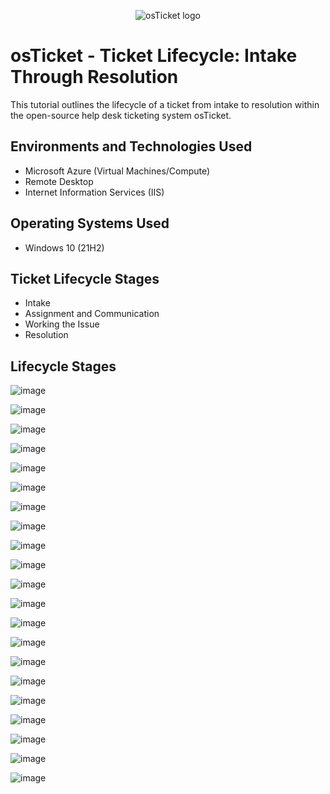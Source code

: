 <p align="center">
<img src="https://i.imgur.com/Clzj7Xs.png" alt="osTicket logo"/>
</p>

<h1>osTicket - Ticket Lifecycle: Intake Through Resolution</h1>
This tutorial outlines the lifecycle of a ticket from intake to resolution within the open-source help desk ticketing system osTicket.<br />





<h2>Environments and Technologies Used</h2>

- Microsoft Azure (Virtual Machines/Compute)
- Remote Desktop
- Internet Information Services (IIS)

<h2>Operating Systems Used </h2>

- Windows 10</b> (21H2)

<h2>Ticket Lifecycle Stages</h2>

- Intake
- Assignment and Communication
- Working the Issue
- Resolution

<h2>Lifecycle Stages</h2>

![image](https://github.com/elijahstrozier/ticket-lifecycle/assets/161254320/243242b1-afae-4a1e-bd7c-814f197cb4ce)

![image](https://github.com/elijahstrozier/ticket-lifecycle/assets/161254320/c6c148df-14e5-4f52-8118-f031ec9408c7)

![image](https://github.com/elijahstrozier/ticket-lifecycle/assets/161254320/71d084ca-7f66-4786-9944-738697cb5a32)

![image](https://github.com/elijahstrozier/ticket-lifecycle/assets/161254320/476ec864-7316-4119-9571-067473f37615)

![image](https://github.com/elijahstrozier/ticket-lifecycle/assets/161254320/04c651d3-9a03-4d57-a1b7-9e3accf350a5)

![image](https://github.com/elijahstrozier/ticket-lifecycle/assets/161254320/066d1ab4-4f08-4a25-87bc-e54874441bfe)

![image](https://github.com/elijahstrozier/ticket-lifecycle/assets/161254320/7ca031fb-3067-4c3c-b88a-3ef020488d2e)

![image](https://github.com/elijahstrozier/ticket-lifecycle/assets/161254320/2b76dd55-6e7d-4ec1-a667-ecf5f5a8881f)

![image](https://github.com/elijahstrozier/ticket-lifecycle/assets/161254320/6edce79d-4f37-4926-8f03-b5a8f4927170)

![image](https://github.com/elijahstrozier/ticket-lifecycle/assets/161254320/2c6e9f08-47ae-44e1-962a-9886c43df65a)

![image](https://github.com/elijahstrozier/ticket-lifecycle/assets/161254320/a199e638-05e8-4510-8d7f-a4d5d57263e7)

![image](https://github.com/elijahstrozier/ticket-lifecycle/assets/161254320/ca01fe8f-979f-42b2-ba90-f251a4d1d841)

![image](https://github.com/elijahstrozier/ticket-lifecycle/assets/161254320/0dad4ef4-fb03-4575-826f-04fb7262150b)

![image](https://github.com/elijahstrozier/ticket-lifecycle/assets/161254320/0ad00647-32e7-45d0-9615-461fd49c889e)

![image](https://github.com/elijahstrozier/ticket-lifecycle/assets/161254320/3b0e03a8-65df-42bd-9d3b-45a9d36a3c40)

![image](https://github.com/elijahstrozier/ticket-lifecycle/assets/161254320/ea994448-08dd-447c-a639-ab385c474663)

![image](https://github.com/elijahstrozier/ticket-lifecycle/assets/161254320/1c14f7fd-0575-43bc-ad7b-d94114f14988)

![image](https://github.com/elijahstrozier/ticket-lifecycle/assets/161254320/5a88be44-9371-4004-924f-cfd6c888dcfe)

![image](https://github.com/elijahstrozier/ticket-lifecycle/assets/161254320/442f2473-8631-4dc9-9cc1-960da264cf88)

![image](https://github.com/elijahstrozier/ticket-lifecycle/assets/161254320/03498419-0fa7-4a2b-8114-d71dc43200a2)

![image](https://github.com/elijahstrozier/ticket-lifecycle/assets/161254320/e173b56b-014a-45d4-a6b4-c655b45a4604)
























